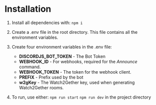 # Installation

1) Install all dependencies with:
    `npm i`

2) Create a .env file in the root directory. This file contains all the environment variables.

3) Create four environment variables in the .env file:
    - **DISCORDJS_BOT_TOKEN** - The Bot Token
    - **WEBHOOK_ID** - For webhooks, required for the _Announce_ command. 
    - **WEBHOOK_TOKEN** - The token for the webhook client.
    - **PREFIX** - Prefix used by the bot
    - **w2gKey** - The Watch2Gether key, used when generating Watch2Gether rooms.

4) To run, use either:
    `npm run start`
    `npm run dev` 
    in the project directory